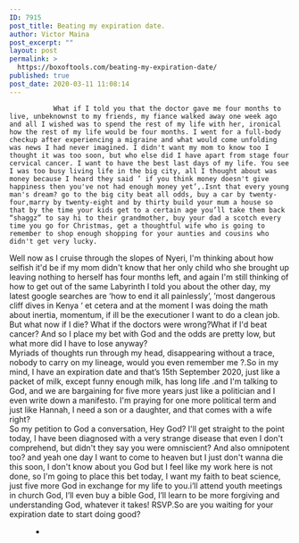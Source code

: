```yaml
---
ID: 7915
post_title: Beating my expiration date.
author: Victor Maina
post_excerpt: ""
layout: post
permalink: >
  https://boxoftools.com/beating-my-expiration-date/
published: true
post_date: 2020-03-11 11:08:14
---
```

<!-- wp:code -->
<pre class="wp-block-code"><code>           What if I told you that the doctor gave me four months to live, unbeknownst to my friends, my fiance walked away one week ago and all I wished was to spend the rest of my life with her, ironical how the rest of my life would be four months. I went for a full-body checkup after experiencing a migraine and what would come unfolding was news I had never imagined. I didn't want my mom to know too I thought it was too soon, but who else did I have apart from stage four cervical cancer. I want to have the best last days of my life. You see I was too busy living life in the big city, all I thought about was money because I heard they said ’ if you think money doesn't give happiness then you've not had enough money yet’,.Isnt that every young man's dream? go to the big city beat all odds, buy a car by twenty-four,marry by twenty-eight and by thirty build your mum a house so that by the time your kids get to a certain age you’ll take them back “shaggz” to say hi to their grandmother, buy your dad a scotch every time you go for Christmas, get a thoughtful wife who is going to remember to shop enough shopping for your aunties and cousins who didn't get very lucky.</code></pre>
<!-- /wp:code -->

<!-- wp:paragraph -->
<p>Well now as I cruise through the slopes of Nyeri, I'm thinking about how selfish it'd be if my mom didn't know that her only child who she brought up leaving nothing to herself has four months left, and again I'm still thinking of how to get out of the same Labyrinth I told you about the other day, my latest google searches are ‘how to end it all painlessly’, ’most dangerous cliff dives in Kenya ‘ et cetera and at the moment I was doing the math about inertia, momentum, if ill be the executioner I want to do a clean job. But what now if I die? What if the doctors were wrong?What if I'd beat cancer? And so I place my bet with God and the odds are pretty low, but what more did I have to lose anyway?<br> Myriads of thoughts run through my head, disappearing without a trace, nobody to carry on my lineage, would you even remember me ?.So in my mind, I have an expiration date and that’s 15th September 2020, just like a packet of milk, except funny enough milk, has long life .and I'm talking to God, and we are bargaining for five more years just like a politician and I even write down a manifesto. I'm praying for one more political term and just like Hannah, I need a son or a daughter, and that comes with a wife right? <br> So my petition to God a conversation, Hey God?  I'll get straight to the point today, I have been diagnosed with a very strange disease that even I don't comprehend, but didn't they say you were omniscient? And also omnipotent too? and yeah one day I want to come to heaven but I just don't wanna die this soon, I don't know about you God but I feel like my work here is not done, so I'm going to place this bet today, I want my faith to beat science, just five more God in exchange for my life to you.i’ll  attend youth meetings in church God, I’ll even buy a bible God, I’ll learn to be more forgiving and understanding God, whatever it takes! RSVP.So are you waiting for your expiration date to start doing good?</p>
<!-- /wp:paragraph -->

<!-- wp:gallery {"ids":[7916]} -->
<figure class="wp-block-gallery columns-1 is-cropped"><ul class="blocks-gallery-grid"><li class="blocks-gallery-item"><figure><img src="https://boxoftools.com/wp-content/uploads/2020/02/not-yet-expired.jpg" alt="" data-id="7916" data-full-url="https://boxoftools.com/wp-content/uploads/2020/02/not-yet-expired.jpg" data-link="https://boxoftools.com/?attachment_id=7916" class="wp-image-7916"/></figure></li></ul></figure>
<!-- /wp:gallery -->
